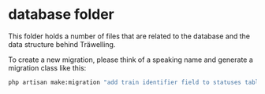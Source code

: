 # database folder

This folder holds a number of files that are related to the database and the data structure behind Träwelling.

To create a new migration, please think of a speaking name and generate a migration class like this:
```cmd
php artisan make:migration "add train identifier field to statuses table"
```

